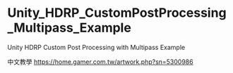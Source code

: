 # Unity_HDRP_CustomPostProcessing_Multipass_Example
Unity HDRP Custom Post Processing with Multipass Example

中文教學
https://home.gamer.com.tw/artwork.php?sn=5300986
